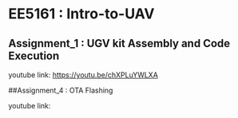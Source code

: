 # EE5161 : Intro-to-UAV 
## Assignment_1 : UGV kit Assembly and Code Execution

youtube link: https://youtu.be/chXPLuYWLXA

##Assignment_4 : OTA Flashing

youtube link: 
